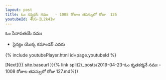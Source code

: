 ```yaml
---
layout: post
title: ఓం సప్తైధసే నమః   - 1008 రోజుల తపస్సులో రోజు  126
youtubeId: 4UG-IL2k4Iw
---
```

 
 
 ఓం సేనాపతయే నమః  
 
 -  సైన్యం యొక్క కమాండర్ ఎవరు 
 
  
 
  
 
 
 
 
 
 


{% include youtubePlayer.html id=page.youtubeId %}
 
[Next]({{ site.baseurl }}{% link  split2/_posts/2019-04-23-ఓం కృతకర్మనే నమః   - 1008 రోజుల తపస్సులో రోజు  127.md%})
 
